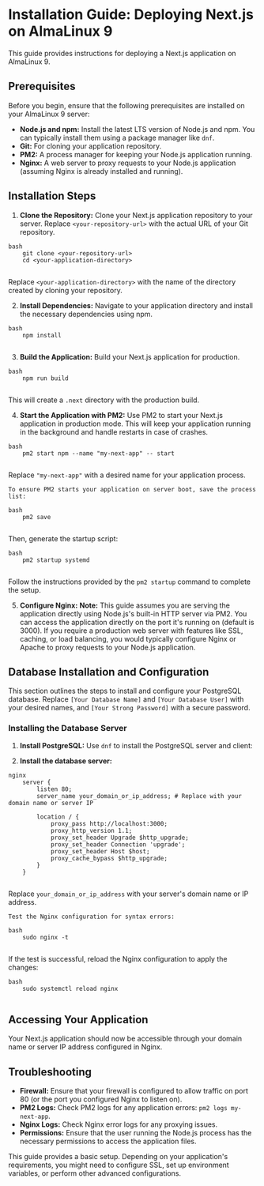 # Installation Guide: Deploying Next.js on AlmaLinux 9

This guide provides instructions for deploying a Next.js application on AlmaLinux 9.

## Prerequisites

Before you begin, ensure that the following prerequisites are installed on your AlmaLinux 9 server:

*   **Node.js and npm:** Install the latest LTS version of Node.js and npm. You can typically install them using a package manager like `dnf`.
*   **Git:** For cloning your application repository.
*   **PM2:** A process manager for keeping your Node.js application running.
*   **Nginx:** A web server to proxy requests to your Node.js application (assuming Nginx is already installed and running).
## Installation Steps

1.  **Clone the Repository:**
    Clone your Next.js application repository to your server. Replace `<your-repository-url>` with the actual URL of your Git repository.
```
bash
    git clone <your-repository-url>
    cd <your-application-directory>
    
```
Replace `<your-application-directory>` with the name of the directory created by cloning your repository.

2.  **Install Dependencies:**
    Navigate to your application directory and install the necessary dependencies using npm.
```
bash
    npm install
    
```
3.  **Build the Application:**
    Build your Next.js application for production.
```
bash
    npm run build
    
```
This will create a `.next` directory with the production build.

4.  **Start the Application with PM2:**
    Use PM2 to start your Next.js application in production mode. This will keep your application running in the background and handle restarts in case of crashes.
```
bash
    pm2 start npm --name "my-next-app" -- start
    
```
Replace `"my-next-app"` with a desired name for your application process.

    To ensure PM2 starts your application on server boot, save the process list:
```
bash
    pm2 save
    
```
Then, generate the startup script:
```
bash
    pm2 startup systemd
    
```
Follow the instructions provided by the `pm2 startup` command to complete the setup.

5.  **Configure Nginx:**
    **Note:** This guide assumes you are serving the application directly using Node.js's built-in HTTP server via PM2. You can access the application directly on the port it's running on (default is 3000). If you require a production web server with features like SSL, caching, or load balancing, you would typically configure Nginx or Apache to proxy requests to your Node.js application.

## Database Installation and Configuration

This section outlines the steps to install and configure your PostgreSQL database.
Replace `[Your Database Name]` and `[Your Database User]` with your desired names, and `[Your Strong Password]` with a secure password.

### Installing the Database Server

1.  **Install PostgreSQL:**
    Use `dnf` to install the PostgreSQL server and client:


1.  **Install the database server:**
```
nginx
    server {
        listen 80;
        server_name your_domain_or_ip_address; # Replace with your domain name or server IP

        location / {
            proxy_pass http://localhost:3000;
            proxy_http_version 1.1;
            proxy_set_header Upgrade $http_upgrade;
            proxy_set_header Connection 'upgrade';
            proxy_set_header Host $host;
            proxy_cache_bypass $http_upgrade;
        }
    }
    
```
Replace `your_domain_or_ip_address` with your server's domain name or IP address.

    Test the Nginx configuration for syntax errors:
```
bash
    sudo nginx -t
    
```
If the test is successful, reload the Nginx configuration to apply the changes:
```
bash
    sudo systemctl reload nginx
    
```
## Accessing Your Application

Your Next.js application should now be accessible through your domain name or server IP address configured in Nginx.

## Troubleshooting

*   **Firewall:** Ensure that your firewall is configured to allow traffic on port 80 (or the port you configured Nginx to listen on).
*   **PM2 Logs:** Check PM2 logs for any application errors: `pm2 logs my-next-app`.
*   **Nginx Logs:** Check Nginx error logs for any proxying issues.
*   **Permissions:** Ensure that the user running the Node.js process has the necessary permissions to access the application files.

This guide provides a basic setup. Depending on your application's requirements, you might need to configure SSL, set up environment variables, or perform other advanced configurations.
